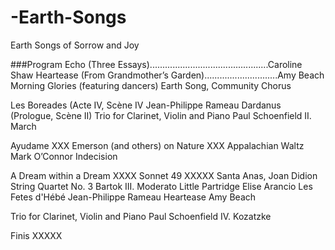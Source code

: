 # -Earth-Songs
 Earth Songs of Sorrow and Joy
 
###Program
Echo (Three Essays)...............................................Caroline Shaw
Heartease (From Grandmother’s Garden).............................Amy Beach
Morning Glories  (featuring dancers)
Earth Song, Community Chorus

Les Boreades (Acte IV, Scène IV                                    Jean-Philippe Rameau
Dardanus (Prologue, Scène II) 
Trio for Clarinet, Violin and Piano                                Paul Schoenfield
II. March

Ayudame                                                             XXX
Emerson (and others) on Nature                                      XXX
Appalachian Waltz                                                   Mark O’Connor
Indecision 

A Dream within a Dream                                              XXXX
Sonnet 49                                                           XXXXX
Santa Anas, Joan Didion
String Quartet No. 3                                                Bartok
	III. Moderato 
Little Partridge                                                    Elise Arancio
Les Fetes d'Hébé                                                    Jean-Philippe Rameau
Heartease                                                           Amy Beach

Trio for Clarinet, Violin and Piano                                 Paul Schoenfield
IV. Kozatzke

Finis                                                               XXXXX



